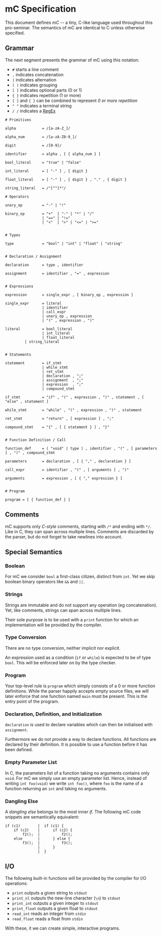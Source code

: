 # mC Specification

This document defines *mC* -- a tiny, C-like language used throughout this pro-seminar.
The semantics of mC are identical to C unless otherwise specified.

## Grammar

The next segment presents the grammar of mC using this notation:

- `#` starts a line comment
- `,` indicates concatenation
- `|` indicates alternation
- `( )` indicates grouping
- `[ ]` indicates optional parts (0 or 1)
- `{ }` indicates repetition (1 or more)
- `[ ]` and `{ }` can be combined to represent *0 or more repetition*
- `" "` indicates a terminal string
- `/ /` indicates a [RegEx]

[RegEx]: <https://www.regular-expressions.info/>

```
# Primitives

alpha            = /[a-zA-Z_]/

alpha_num        = /[a-zA-Z0-9_]/

digit            = /[0-9]/

identifier       = alpha , [ { alpha_num } ]

bool_literal     = "true" | "false"

int_literal      = [ "-" ] , { digit }

float_literal    = [ "-" ] , { digit } , "." , { digit }

string_literal   = /"[^"]*"/

# Operators

unary_op         = "-" | "!"

binary_op        = "+"  | "-" | "*" | "/"
                 | "==" | "!="
                 | "<"  | ">" | "<=" | ">="


# Types

type             = "bool" | "int" | "float" | "string"


# Declaration / Assignment

declaration      = type , identifier

assignment       = identifier , "=" , expression


# Expressions

expression       = single_expr , [ binary_op , expression ]

single_expr      = literal
                 | identifier
                 | call_expr
                 | unary_op , expression
                 | "(" , expression , ")"

literal          = bool_literal
                 | int_literal
                 | float_literal
		 | string_literal


# Statements

statement        = if_stmt
                 | while_stmt
                 | ret_stmt
                 | declaration , ";"
                 | assignment  , ";"
                 | expression  , ";"
                 | compound_stmt

if_stmt          = "if" , "(" , expression , ")" , statement , [ "else" , statement ]

while_stmt       = "while" , "(" , expression , ")" , statement

ret_stmt         = "return" , [ expression ] , ";"

compound_stmt    = "{" , [ { statement } ] , "}"


# Function Definition / Call

function_def     = ( "void" | type ) , identifier , "(" , [ parameters ] , ")" , compound_stmt

parameters       = declaration , [ { "," , declaration } ]

call_expr        = identifier , "(" , [ arguments ] , ")"

arguments        = expression , [ { "," expression } ]


# Program

program = [ { function_def } ]
```

## Comments

mC supports only *C-style* comments, starting with `/*` and ending with `*/`.
Like in C, they can span across multiple lines.
Comments are discarded by the parser, but do not forget to take newlines into account.

## Special Semantics

### Boolean

For mC we consider `bool` a first-class citizen, distinct from `int`.
Yet we skip boolean binary operators like `&&` and `||`.

### Strings

Strings are immutable and do not support any operation (eg concatenation).
Yet, like comments, strings can span across multiple lines.

Their sole purpose is to be used with a `print` function for which an implementation will be provided by the compiler.

### Type Conversion

There are no type conversion, neither implicit nor explicit.

An expression used as a condition (`if` or `while`) is expected to be of type `bool`.
This will be enforced later on by the type checker.

### Program

Your top-level rule is `program` which simply consists of a 0 or more function definitions.
While the parser happily accepts empty source files, we will later enforce that one function named `main` must be present.
This is the entry point of the program.

### Declaration, Definition, and Initialization

`declaration` is used to declare variables which can then be initialised with `assignment`.

Furthermore we do not provide a way to declare functions.
All functions are declared by their definition.
It is possible to use a function before it has been defined.

### Empty Parameter List

In C, the parameters list of a function taking no arguments contains only `void`.
For mC we simply use an empty parameter list.
Hence, instead of writing `int foo(void)` we write `int foo()`, where `foo` is the name of a function returning an `int` and taking no arguments.

### Dangling Else

A *dangling else* belongs to the most inner *if*.
The following mC code snippets are semantically equivalent:

    if (c1)        |  if (c1) {
        if (c2)    |      if (c2) {
            f2();  |          f2();
        else       |      } else {
            f3();  |          f3();
                   |      }
                   |  }

## I/O

The following built-in functions will be provided by the compiler for I/O operations:

- `print`       outputs a given string to `stdout`
- `print_nl`    outputs the new-line character (`\n`) to `stdout`
- `print_int`   outputs a given integer to `stdout`
- `print_float` outputs a given float to `stdout`
- `read_int`    reads an integer from `stdin`
- `read_float`  reads a float from `stdin`

With these, it we can create simple, interactive programs.
